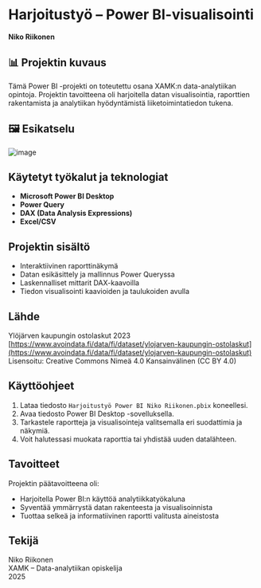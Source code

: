 # Harjoitustyö – Power BI-visualisointi  
**Niko Riikonen**

## 📊 Projektin kuvaus

Tämä Power BI -projekti on toteutettu osana XAMK:n data-analytiikan opintoja. Projektin tavoitteena oli harjoitella datan visualisointia, raporttien rakentamista ja analytiikan hyödyntämistä liiketoimintatiedon tukena.

## 🖼 Esikatselu

![image](https://github.com/user-attachments/assets/6d21f94c-7ff0-4281-a700-38137992a6a4)

## Käytetyt työkalut ja teknologiat

- **Microsoft Power BI Desktop**
- **Power Query**
- **DAX (Data Analysis Expressions)**
- **Excel/CSV**

## Projektin sisältö

- Interaktiivinen raporttinäkymä
- Datan esikäsittely ja mallinnus Power Queryssa
- Laskennalliset mittarit DAX-kaavoilla
- Tiedon visualisointi kaavioiden ja taulukoiden avulla

## Lähde

Ylöjärven kaupungin ostolaskut 2023  
[https://www.avoindata.fi/data/fi/dataset/ylojarven-kaupungin-ostolaskut](https://www.avoindata.fi/data/fi/dataset/ylojarven-kaupungin-ostolaskut)  
Lisensoitu: Creative Commons Nimeä 4.0 Kansainvälinen (CC BY 4.0)

## Käyttöohjeet

1. Lataa tiedosto `Harjoitustyö Power BI Niko Riikonen.pbix` koneellesi.
2. Avaa tiedosto Power BI Desktop -sovelluksella.
3. Tarkastele raportteja ja visualisointeja valitsemalla eri suodattimia ja näkymiä.
4. Voit halutessasi muokata raporttia tai yhdistää uuden datalähteen.

## Tavoitteet

Projektin päätavoitteena oli:

- Harjoitella Power BI:n käyttöä analytiikkatyökaluna
- Syventää ymmärrystä datan rakenteesta ja visualisoinnista
- Tuottaa selkeä ja informatiivinen raportti valitusta aineistosta

## Tekijä

Niko Riikonen  
XAMK – Data-analytiikan opiskelija  
2025

